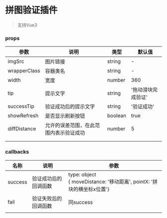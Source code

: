 # 拼图验证插件
> 支持Vue3
### props
| 参数 | 说明 | 类型 | 默认值 |
|----|---|---|---|
| imgSrc | 图片链接 | string | - |
| wrapperClass | 容器类名 | string | - |
| width | 宽度 | number | 360 |
| tip | 提示文字 | string | '拖动滑块完成验证' |
| successTip | 验证成功后的提示文字 | string | '验证成功' |
| showRefresh | 是否显示刷新按钮 | boolean | true |
| diffDistance | 允许的误差范围，在此范围内表示验证成功 | number | 5 |
|  |  |  |  |
|  |  |  |  |

### callbacks
| 名称 | 说明 | 参数 |
|----|---|---|
| success | 验证成功后的回调函数 | type: object <br />{ moveDistance: '移动距离', pointX: '拼块的横坐标x位置'} |
| fail | 验证失败后的回调函数 | 同success |
|  |  |  |